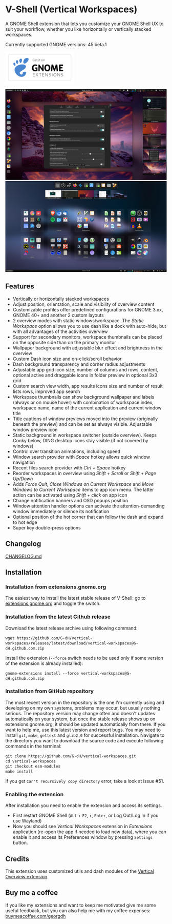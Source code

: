 # V-Shell (Vertical Workspaces)

A GNOME Shell extension that lets you customize your GNOME Shell UX to suit your workflow, whether you like horizontally or vertically stacked workspaces.

Currently supported GNOME versions: 45.beta.1

[<img alt="" height="100" src="https://raw.githubusercontent.com/andyholmes/gnome-shell-extensions-badge/master/get-it-on-ego.svg?sanitize=true">](https://extensions.gnome.org/extension/5177/vertical-workspaces/)

![Custom Overview Layout](screenshots/screenshot.jpg)
![Custom Overview Layout](screenshots/screenshot0.jpg)

## Features
- Vertically or horizontally stacked workspaces
- Adjust position, orientation, scale and visibility of overview content
- Customizable profiles offer predefined configurations for GNOME 3.xx, GNOME 40+ and another 2 custom layouts
- 2 overview modes with static windows/workspace. The *Static Workspace* option allows you to use dash like a dock with auto-hide, but with all advantages of the activities overview
- Support for secondary monitors, workspace thumbnails can be placed on the opposite side than on the primary monitor
- Wallpaper background with adjustable blur effect and brightness in the overview
- Custom Dash icon size and on-click/scroll behavior
- Dash background transparency and corner radius adjustments
- Adjustable app grid icon size, number of columns and rows, content, optional active and draggable icons in folder preview in optional 3x3 grid
- Custom search view width, app results icons size and number of result lists rows, improved app search
- Workspace thumbnails can show background wallpaper and labels (always or on mouse hover) with combination of workspace index, workspace name, name of the current application and current window title
- Title captions of window previews moved into the preview (originally beneath the preview) and can be set as always visible. Adjustable window preview icon
- Static background in workspace switcher (outside overview). Keeps Conky below, DING desktop icons stay visible (if not covered by windows)
- Control over transition animations, including speed
- Window search provider with *Space* hotkey allows quick window navigation
- Recent files search provider with *Ctrl + Space* hotkey
- Reorder workspaces in overview using *Shift + Scroll* or *Shift + Page Up/Down*
- Adds *Force Quit*, *Close Windows on Current Workspace* and *Move Windows to Current Workspace* items to app icon menu. The latter action can be activated using *Shift + click* on app icon
- Change notification banners and OSD popups position
- Window attention handler options can activate the attention-demanding window immediately or silence its notification
- Optional position of the hot corner that can follow the dash and expand to hot edge
- Super key double-press options

## Changelog
[CHANGELOG.md](CHANGELOG.md)

## Installation

### Installation from extensions.gnome.org
The easiest way to install the latest stable release of V-Shell: go to [extensions.gnome.org](https://extensions.gnome.org/extension/5177/vertical-workspaces/) and toggle the switch.

### Installation from the latest Github release
Download the latest release archive using following command:

    wget https://github.com/G-dH/vertical-workspaces/releases/latest/download/vertical-workspaces@G-dH.github.com.zip

Install the extension (`--force` switch needs to be used only if some version of the extension is already installed):

    gnome-extensions install --force vertical-workspaces@G-dH.github.com.zip

### Installation from GitHub repository
The most recent version in the repository is the one I'm currently using and developing on my own systems, problems may occur, but usually nothing serious. The repository version may change often and doesn't updates automatically on your system, but once the stable release shows up on extensions.gnome.org, it should be updated automatically from there. If you want to help me, use this latest version and report bugs.
You may need to install `git`, `make`, `gettext` and `glib2.0` for successful installation.
Navigate to the directory you want to download the source code and execute following commands in the terminal:

    git clone https://github.com/G-dH/vertical-workspaces.git
    cd vertical-workspaces
    git checkout esm-modules
    make install

If you get `Can't recursively copy directory` error, take a look at issue #51.

### Enabling the extension
After installation you need to enable the extension and access its settings.

- First restart GNOME Shell (`ALt` + `F2`, `r`, `Enter`, or Log Out/Log In if you use Wayland)
- Now you should see *Vertical Workspaces* extension in *Extensions* application (re-open the app if needed to load new data), where you can enable it and access its Preferences window by pressing `Settings` button.

## Credits
This extension uses customized utils and dash modules of the [Vertical Overview extension](https://github.com/RensAlthuis/vertical-overview).

## Buy me a coffee
If you like my extensions and want to keep me motivated give me some useful feedback, but you can also help me with my coffee expenses:
[buymeacoffee.com/georgdh](https://buymeacoffee.com/georgdh)
